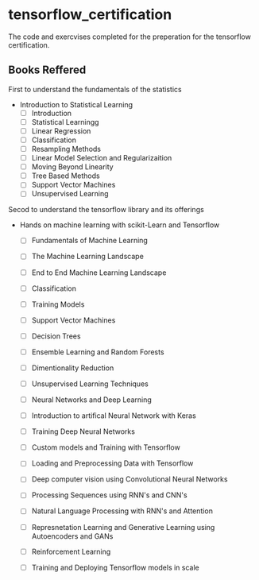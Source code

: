 # tensorflow_certification
The code and exercvises completed for the preperation for the tensorflow certification.



## Books Reffered
First to understand the fundamentals of the statistics
 - Introduction to Statistical Learning
   - [ ] Introduction
   - [ ] Statistical Learningg
   - [ ] Linear Regression
   - [ ] Classification
   - [ ] Resampling Methods
   - [ ] Linear Model Selection and Regularizaition
   - [ ] Moving Beyond Linearity
   - [ ] Tree Based Methods
   - [ ] Support Vector Machines
   - [ ] Unsupervised Learning
   
Secod to understand the tensorflow library and its offerings
 - Hands on machine learning with scikit-Learn and Tensorflow
   - [ ] Fundamentals of Machine Learning
   - [ ] The Machine Learning Landscape
   - [ ] End to End Machine Learning Landscape
   - [ ] Classification
   - [ ] Training Models
   - [ ] Support Vector Machines
   - [ ] Decision Trees
   - [ ] Ensemble Learning and Random  Forests
   - [ ] Dimentionality Reduction
   - [ ] Unsupervised Learning Techniques
   - [ ] Neural Networks and Deep Learning
   - [ ] Introduction to artifical Neural Network with Keras
   - [ ] Training Deep Neural Networks
   - [ ] Custom models and Training with Tensorflow
   - [ ] Loading and Preprocessing Data with Tensorflow
   - [ ] Deep computer vision using Convolutional Neural Networks
   - [ ] Processing Sequences using RNN's and CNN's
   - [ ] Natural Language Processing with RNN's and Attention
   - [ ] Represnetation Learning and Generative Learning using Autoencoders and GANs
   - [ ] Reinforcement Learning 
   - [ ] Training and Deploying Tensorflow models in scale
   
